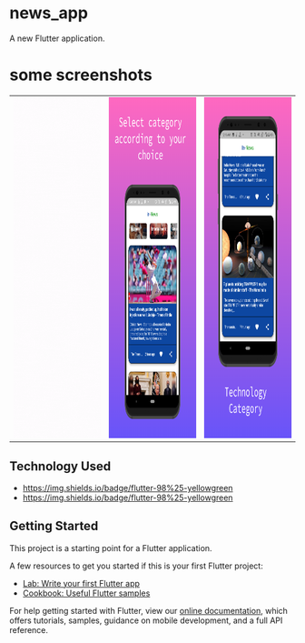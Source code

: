 # news_app

A new Flutter application.

<h1>some screenshots</h1>

<table>
  <tr>
    <td><img src="screenShots/ss.gif" width="300" height="600"></td>
    <td><img src="screenShots/s8/screen_1.png" width="300" height="600"></td>
    <td><img src="screenShots/s8/screen_3.png" width="300" height="600"></td> 
  </tr>
 </table>
 
 
## Technology Used
* https://img.shields.io/badge/flutter-98%25-yellowgreen
* https://img.shields.io/badge/flutter-98%25-yellowgreen



## Getting Started

This project is a starting point for a Flutter application.

A few resources to get you started if this is your first Flutter project:

- [Lab: Write your first Flutter app](https://flutter.dev/docs/get-started/codelab)
- [Cookbook: Useful Flutter samples](https://flutter.dev/docs/cookbook)

For help getting started with Flutter, view our
[online documentation](https://flutter.dev/docs), which offers tutorials,
samples, guidance on mobile development, and a full API reference.
